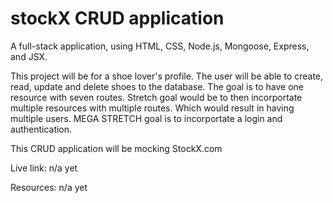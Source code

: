 # stockX CRUD application
A full-stack application, using HTML, CSS, Node.js, Mongoose, Express, and JSX.

This project will be for a shoe lover's profile. The user will be able to create, read, update and delete shoes to the database. The goal is to have one resource with seven routes. Stretch goal would be to then incorportate multiple resources with multiple routes. Which would result in having multiple users. MEGA STRETCH goal is to incorportate a login and authentication. 

This CRUD application will be mocking StockX.com

Live link: n/a yet

Resources: n/a yet
